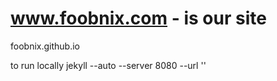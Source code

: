 www.foobnix.com - is our site
=================

foobnix.github.io

to run locally
jekyll --auto --server 8080 --url ''
